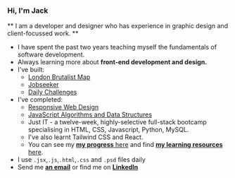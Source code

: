 ### Hi, I'm Jack 
** I am a developer and designer who has experience in graphic design and client-focussed work. **
- I have spent the past two years teaching myself the fundamentals of software development.
- Always learning more about **front-end development and design.**
- I've built:
  - [London Brutalist Map](https://github.com/jones58/brutalist-map)
  - [Jobseeker](https://jobseeker.jackkershaw.net/)
  - [Daily Challenges](https://github.com/jones58/daily-challenges)
- I've completed:
    - [Responsive Web Design](https://www.freecodecamp.org/certification/jones58/responsive-web-design)
    - [JavaScript Algorithms and Data Structures](https://www.freecodecamp.org/certification/jones58/javascript-algorithms-and-data-structures)
    - Just IT - a twelve-week, highly-selective full-stack bootcamp specialising in HTML, CSS, Javascript, Python, MySQL.
    - I've also learnt Tailwind CSS and React. 
    - You can see my [**my progress** here](https://progress.jackkershaw.net) and find [**my learning resources** here](https://github.com/jones58/Learning-Resources).
- I use `.jsx`,`.js`,`.html`,`.css` and `.psd` files daily
- Send me [**an email**](mailto:jackkershaw@protonmail.com") or find me on [**LinkedIn**](https://www.linkedin.com/in/jackkershaw)
